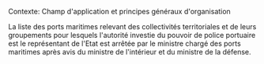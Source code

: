 Contexte: Champ d'application et principes généraux d'organisation

La liste des ports maritimes relevant des collectivités territoriales et de leurs groupements pour lesquels l'autorité investie du pouvoir de police portuaire est le représentant de l'Etat est arrêtée par le ministre chargé des ports maritimes après avis du ministre de l'intérieur et du ministre de la défense.